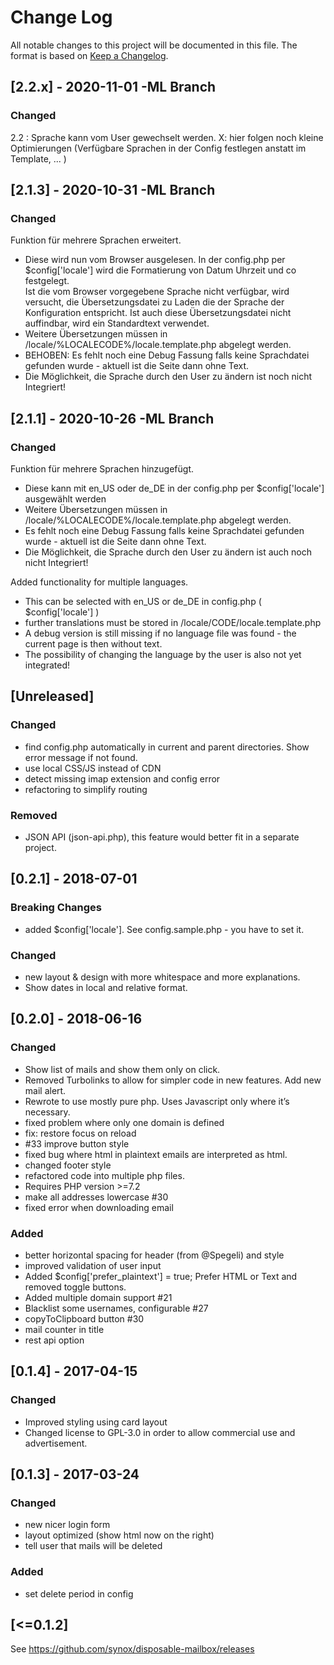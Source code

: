 # Change Log
All notable changes to this project will be documented in this file. The format is based on [Keep a Changelog](http://keepachangelog.com/).

## [2.2.x] - 2020-11-01 -ML Branch

### Changed
2.2 : Sprache kann vom User gewechselt werden. 
   X: hier folgen noch kleine Optimierungen 
      (Verfügbare Sprachen in der Config festlegen anstatt im Template, ... )


## [2.1.3] - 2020-10-31 -ML Branch

### Changed

Funktion für mehrere Sprachen erweitert. 
-    Diese wird nun vom Browser ausgelesen. 
     In der  config.php per $config['locale']  wird die Formatierung von Datum Uhrzeit und co festgelegt.  
     Ist die vom Browser vorgegebene Sprache nicht verfügbar, wird versucht, die Übersetzungsdatei zu Laden die der Sprache der Konfiguration entspricht. 
     Ist auch diese Übersetzungsdatei nicht auffindbar, wird ein Standardtext verwendet. 
-    Weitere Übersetzungen müssen in /locale/%LOCALECODE%/locale.template.php abgelegt werden.
-    BEHOBEN: Es fehlt noch eine Debug Fassung falls keine Sprachdatei gefunden wurde - aktuell ist die Seite dann ohne Text.
-    Die Möglichkeit, die Sprache durch den User zu ändern ist noch nicht Integriert!


## [2.1.1] - 2020-10-26 -ML Branch

### Changed

Funktion für mehrere Sprachen hinzugefügt. 
-    Diese kann mit en_US oder de_DE in der config.php per $config['locale']  ausgewählt werden
-    Weitere Übersetzungen müssen in /locale/%LOCALECODE%/locale.template.php abgelegt werden.
-    Es fehlt noch eine Debug Fassung falls keine Sprachdatei gefunden wurde - aktuell ist die Seite dann ohne Text.
-    Die Möglichkeit, die Sprache durch den User zu ändern ist auch noch nicht Integriert!

Added functionality for multiple languages.
-    This can be selected with en_US or de_DE in config.php (  $config['locale']   ) 
-    further translations must be stored in /locale/CODE/locale.template.php
-    A debug version is still missing if no language file was found - the current page is then without text.
-    The possibility of changing the language by the user is also not yet integrated!



## [Unreleased]

### Changed
- find config.php automatically in current and parent directories. Show error message if not found. 
- use local CSS/JS instead of CDN
- detect missing imap extension and config error
- refactoring to simplify routing

### Removed
- JSON API (json-api.php), this feature would better fit in a separate project. 

## [0.2.1] - 2018-07-01

### Breaking Changes
- added $config['locale'].  See config.sample.php - you have to set it.

### Changed
- new layout & design with more whitespace and more explanations.  
- Show dates in local and relative format. 

## [0.2.0] - 2018-06-16

### Changed
- Show list of mails and show them only on click. 
- Removed Turbolinks to allow for simpler code in new features. Add new mail alert. 
- Rewrote to use mostly pure php. Uses Javascript only where it’s necessary. 
- fixed problem where only one domain is defined
- fix: restore focus on reload
- #33 improve button style
- fixed bug where html in plaintext emails are interpreted as html. 
- changed footer style
- refactored code into multiple php files.
- Requires PHP version  >=7.2
- make all addresses lowercase  #30
- fixed error when downloading email 

### Added 
- better horizontal spacing for header (from @Spegeli) and style
- improved validation of user input
- Added $config['prefer_plaintext'] = true; Prefer HTML or Text and removed toggle buttons.
- Added multiple domain support #21
- Blacklist some usernames, configurable  #27
- copyToClipboard button #30
- mail counter in title
- rest api option

## [0.1.4] - 2017-04-15

### Changed
- Improved styling using card layout
- Changed license to GPL-3.0 in order to allow commercial use and advertisement.

## [0.1.3] - 2017-03-24
### Changed
- new nicer login form
- layout optimized (show html now on the right)
- tell user that mails will be deleted

### Added
- set delete period in config

## [<=0.1.2]
See https://github.com/synox/disposable-mailbox/releases
